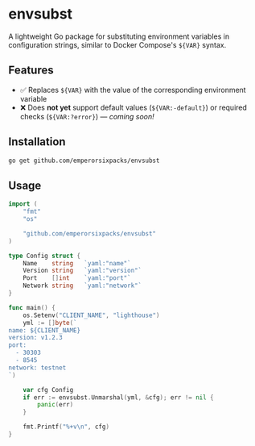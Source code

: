 # envsubst

A lightweight Go package for substituting environment variables in configuration strings, similar to Docker Compose's `${VAR}` syntax.

## Features

- ✅ Replaces `${VAR}` with the value of the corresponding environment variable
- ❌ Does **not yet** support default values (`${VAR:-default}`) or required checks (`${VAR:?error}`) — *coming soon!*

## Installation

```bash
go get github.com/emperorsixpacks/envsubst
````

## Usage

```go
import (
	"fmt"
	"os"

	"github.com/emperorsixpacks/envsubst"
)

type Config struct {
	Name    string   `yaml:"name"`
	Version string   `yaml:"version"`
	Port    []int    `yaml:"port"`
	Network string   `yaml:"network"`
}

func main() {
	os.Setenv("CLIENT_NAME", "lighthouse")
	yml := []byte(`
name: ${CLIENT_NAME}
version: v1.2.3
port:
  - 30303
  - 8545
network: testnet
`)

	var cfg Config
	if err := envsubst.Unmarshal(yml, &cfg); err != nil {
		panic(err)
	}

	fmt.Printf("%+v\n", cfg)
}
```

